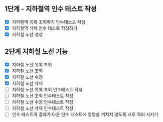 ## 1단계 - 지하철역 인수 테스트 작성
- [X] 지하철역 목록 조회하기 인수테스트 작성
- [X] 지하철역 삭제 인수 테스트 작성하기
- [X] 지하철 노선 생성

## 2단계 지하철 노선 기능
- [X]  지하철 노선 목록 조회
- [X]  지하철 노선 조회
- [X]  지하철 노선 수정
- [X]  지하철 노선 삭제
- [ ]  지하철 노선 목록 조회 인수테스트 작성
- [ ]  지하철 노선 조회 인수테스트 작성
- [ ]  지하철 노선 수정 인수테스트 작성
- [ ]  지하철 노선 삭제 인수테스트 작성
- [ ] 인수 테스트의 결과가 다른 인수 테스트에 영향을 끼치지 않도록 서로 격리 시키기
